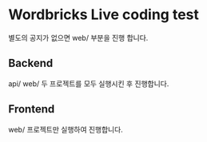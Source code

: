 # Wordbricks Live coding test

별도의 공지가 없으면 web/ 부분을 진행 합니다.

## Backend

api/ web/ 두 프로젝트를 모두 실행시킨 후 진행합니다.

## Frontend

web/ 프로젝트만 실행하여 진행합니다.
